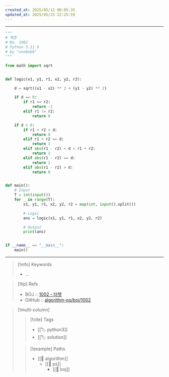 ```yaml
---
created_at: 2025/05/12 00:05:35
updated_at: 2025/05/23 22:25:59
---
```

---

```python
"""
# 백준
# No. 1002 
# Python 3.11.9
# by "nno0obb"
"""

from math import sqrt


def logic(x1, y1, r1, x2, y2, r2):

    d = sqrt((x1 - x2) ** 2 + (y1 - y2) ** 2)

    if d == 0:
        if r1 == r2:
            return -1
        elif r1 != r2:
            return 0

    if d > 0:
        if r1 + r2 < d:
            return 0
        elif r1 + r2 == d:
            return 1
        elif abs(r1 - r2) < d < r1 + r2:
            return 2
        elif abs(r1 - r2) == d:
            return 1
        elif abs(r1 - r2) > d:
            return 0


def main():
    # Input
    T = int(input())
    for _ in range(T):
        x1, y1, r1, x2, y2, r2 = map(int, input().split())

        # Logic
        ans = logic(x1, y1, r1, x2, y2, r2)

        # Output
        print(ans)


if __name__ == "__main__":
    main()

```

---

> [!info] Keywords
> - ...

> [!tip] Refs
> - BOJ :: [1002 - 터렛](https://www.acmicpc.net/problem/1002)
> - GitHub :: [algorithm-ps/boj/1002](https://github.com/nno0obb/algorithm-ps/tree/main/boj/1002)

> [!multi-column]
>
>> [!cite] Tags
>> - [[🏷️ python3]]
>> - [[🏷️ solution]]
>
>> [!example] Paths
>> - [[🔖 algorithm]]
>>   - [[🔖 ps]]
>>     - [[🔖 boj]]
